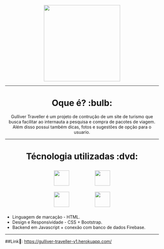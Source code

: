 <div align="center"> <img width="250px" src="https://user-images.githubusercontent.com/65131471/197316104-5bd46f6f-1735-481e-b945-650615434d67.png"></div>

---

<h1 align="center"> Oque é? :bulb: </h1>

<div align="center">
Gulliver Traveller é um projeto de contrução de um site de turismo que busca facilitar ao internauta a pesquisa e compra de pacotes de viagem. Além disso possui também dicas, fotos e sugestões de opção para o usuario.
</div>

---

<h1 align="center"> Técnologia utilizadas :dvd: </h1>

<div align="center">
 <img width="50px" style="margin: 10px 40px 10px 40px;" src="https://user-images.githubusercontent.com/65131471/96186484-e07bc300-0f11-11eb-8314-b70c09429536.png">
 <img width="50px" style="margin: 10px 40px 10px 40px;" src="https://user-images.githubusercontent.com/65131471/96186499-e2458680-0f11-11eb-8e63-2c1531f0ac83.png">
</div>

<div align="center">
 <img width="50px" style="margin: 10px 40px 10px 40px;" src="https://user-images.githubusercontent.com/65131471/99868358-a05ad080-2ba0-11eb-9366-23089497815b.png">
 <img width="50px" style="margin: 10px 40px 10px 40px;" src="https://user-images.githubusercontent.com/65131471/96186506-e5407700-0f11-11eb-958a-f1d2339a0074.png">
</div>

* Linguagem de marcação - HTML.
* Design e Responsividade - CSS + Bootstrap.
* Backend em Javascript + conexão com banco de dados Firebase.

---

##Link🔗: https://gulliver-traveller-v1.herokuapp.com/

